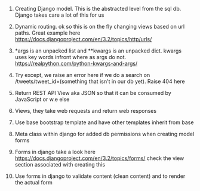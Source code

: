 1) Creating Django model. This is the abstracted level from the sql db. Django takes care a lot of this for us

2) Dynamic routing. ok so this is on the fly changing views based on url paths. Great example here https://docs.djangoproject.com/en/3.2/topics/http/urls/

3) *args is an unpacked list and **kwargs is an unpacked dict. kwargs uses key words infront where as args do not. https://realpython.com/python-kwargs-and-args/

4) Try except, we raise an error here if we do a search on /tweets/tweet_id=(something that isn't in our db yet). Raise 404 here

5) Return REST API View aka JSON so that it can be consumed by JavaScript or w.e else

6) Views, they take web requests and return web responses

7) Use base bootstrap template and have other templates inherit from base 

8) Meta class within django for added db permissions when creating model forms

9) Forms in django take a look here https://docs.djangoproject.com/en/3.2/topics/forms/ check the view section associated with creating this

10) Use forms in django to validate content (clean content) and to render the actual form